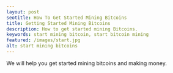 ```yaml
---
layout: post
seotitle: How To Get Started Mining Bitcoins
title: Getting Started Mining Bitcoins
description: How to get started mining Bitcoins.
keywords: start mining bitcoin, start bitcoin mining
featured: /images/start.jpg
alt: start mining bitcoins
---
```


We will help you get started mining bitcoins and making money.